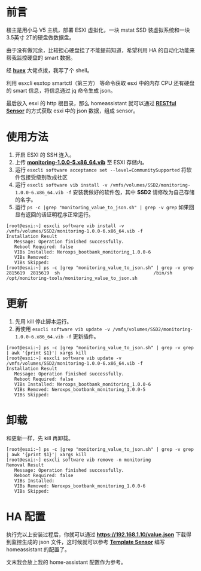# 前言

楼主是用小马 V5 主机，部署 ESXI 虚拟化，一块 mstat SSD 装虚拟系统和一块 3.5英寸 2T的硬盘做数据盘。

由于没有做冗余，比较担心硬盘挂了不能提前知道，希望利用 HA 的自动化功能来帮我监控硬盘的 smart 数据。

经 **[huex](https://bbs.hassbian.com/?2026)** 大佬点拨，我写了个 shell。

利用 esxcli esxtop smartctl（第三方） 等命令获取 esxi 中的内存 CPU 还有硬盘的 smart 信息，将信息通过 jq 命令生成 json。

最后放入 esxi 的 http 根目录，那么 homeassistant 就可以通过  **[RESTful Sensor](https://www.home-assistant.io/components/sensor.rest/)**  的方式获取 esxi 中的 json 数据，组成 sensor。

# 使用方法

1. 开启 ESXI 的 SSH 连入。
2. 上传 **[monitoring-1.0.0-5.x86_64.vib](https://raw.githubusercontent.com/neroxps/esxi_monitor_to_json/master/monitor/build/monitoring-1.0.0-5.x86_64.vib)** 至 ESXI 存储内。
3. 运行 `esxcli software acceptance set --level=CommunitySupported` 将软件包接受级别改成社区
4. 运行 `esxcli software vib install -v /vmfs/volumes/SSD2/monitoring-1.0.0-6.x86_64.vib -f` 安装我做好的软件包，其中 **SSD2** 请修改为自己存储的名字。
5. 运行 `ps -c |grep "monitoring_value_to_json.sh" | grep -v grep` 如果回显有返回的话证明程序正常运行。

```
[root@esxi:~] esxcli software vib install -v /vmfs/volumes/SSD2/monitoring-1.0.0-6.x86_64.vib -f
Installation Result
   Message: Operation finished successfully.
   Reboot Required: false
   VIBs Installed: Neroxps_bootbank_monitoring_1.0.0-6
   VIBs Removed: 
   VIBs Skipped:
[root@esxi:~] ps -c |grep "monitoring_value_to_json.sh" | grep -v grep
2815619  2815619  sh                                   /bin/sh /opt/monitoring-tools/monitoring_value_to_json.sh
```

# 更新

1. 先用 kill 停止脚本运行。
2. 再使用 `esxcli software vib update -v /vmfs/volumes/SSD2/monitoring-1.0.0-6.x86_64.vib -f` 更新插件。

```
[root@esxi:~] ps -c |grep "monitoring_value_to_json.sh" | grep -v grep | awk '{print $1}'| xargs kill
[root@esxi:~] esxcli software vib update -v /vmfs/volumes/SSD2/monitoring-1.0.0-6.x86_64.vib -f
Installation Result
   Message: Operation finished successfully.
   Reboot Required: false
   VIBs Installed: Neroxps_bootbank_monitoring_1.0.0-6
   VIBs Removed: Neroxps_bootbank_monitoring_1.0.0-5
   VIBs Skipped: 
```

# 卸载

和更新一样，先 kill 再卸载。

```
[root@esxi:~] ps -c |grep "monitoring_value_to_json.sh" | grep -v grep | awk '{print $1}'| xargs kill
[root@esxi:~] esxcli software vib remove -n monitoring
Removal Result
   Message: Operation finished successfully.
   Reboot Required: false
   VIBs Installed: 
   VIBs Removed: Neroxps_bootbank_monitoring_1.0.0-6
   VIBs Skipped:
```

# HA 配置

执行完以上安装过程后，你就可以通过  **https://192.168.1.10/value.json** 下载得到监控生成的 json 文件，这时候就可以参考 **[Template Sensor](https://www.home-assistant.io/components/sensor.template/)** 编写 homeassistant 的配置了。

文末我会放上我的 home-assistant 配置作为参考。
